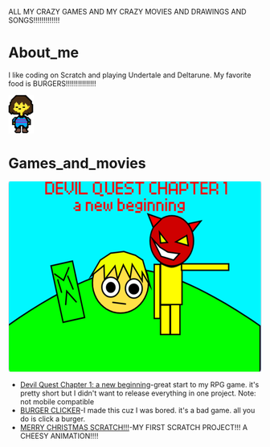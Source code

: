 ALL MY CRAZY GAMES AND MY CRAZY MOVIES AND DRAWINGS AND SONGS!!!!!!!!!!!!!

# About_me

I like coding on Scratch and playing Undertale and Deltarune. My favorite food is BURGERS!!!!!!!!!!!!!!!

<img src="undertalekid.png" width="50"/>

# Games_and_movies

<img src="DQC1.png" width="1000"/>

- [Devil Quest Chapter 1: a new beginning](https://scratch.mit.edu/projects/355097652/)-great start to my RPG game. it's pretty short but I didn't want to release everything in one project. Note: not mobile compatible
- [BURGER CLICKER](https://scratch.mit.edu/projects/355849341/)-I made this cuz I was bored. it's a bad game. all you do is click a burger.
- [MERRY CHRISTMAS SCRATCH!!!](https://scratch.mit.edu/projects/350113988/)-MY FIRST SCRATCH PROJECT!!! A CHEESY ANIMATION!!!!
